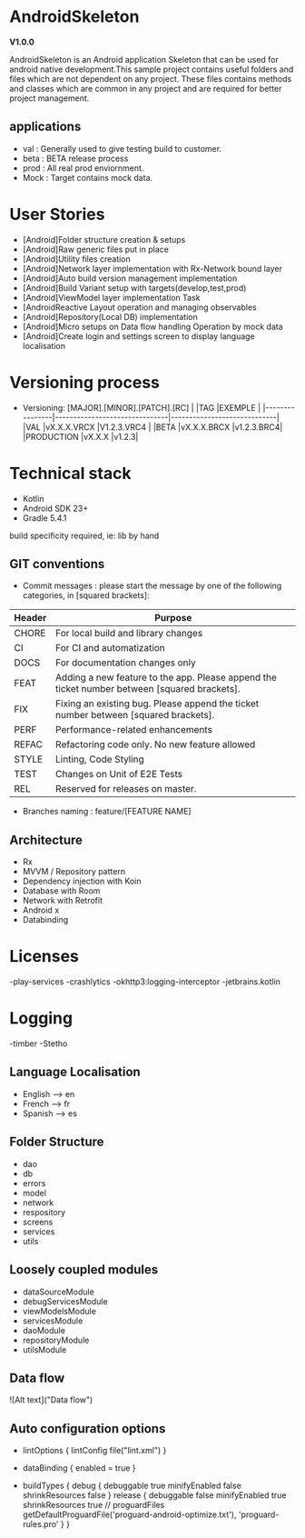 # AndroidSkeleton
**V1.0.0**

AndroidSkeleton is an Android application Skeleton that can be used for android native development.This sample project contains useful folders and files which are not dependent on any project.
These files contains methods and classes which are common in any project and are required for better project management.

## applications

 - val : Generally used to give testing build to customer.
 - beta : BETA release process
 - prod : All real prod enviornment.
 - Mock : Target contains mock data.

# User Stories
-	[Android]Folder structure creation & setups
-	[Android]Raw generic files put in place
-	[Android]Utility files creation
-	[Android]Network layer implementation with Rx-Network bound layer
-	[Android]Auto build version management implementation
-	[Android]Build Variant setup with targets(develop,test,prod)
-	[Android]ViewModel layer implementation	Task
-	[AndroidReactive Layout operation and managing observables
-	[Android]Repository(Local DB) implementation
-	[Android]Micro setups on Data flow handling Operation by mock data
-	[Android]Create login and settings screen to display language localisation

# Versioning process

 - Versioning: [MAJOR].[MINOR].[PATCH].[RC]
 |                |TAG                          |EXEMPLE                     |
 |----------------|-------------------------------|-----------------------------|
 |VAL  |vX.X.X.VRCX  |V1.2.3.VRC4         |
 |BETA      |vX.X.X.BRCX   |v1.2.3.BRC4|
 |PRODUCTION    |vX.X.X       |v1.2.3|


# Technical stack

 - Kotlin
 - Android SDK 23+
 - Gradle 5.4.1

build specificity required, ie: lib by hand
## GIT conventions

 - Commit messages :
 please start the message by one of the following categories, in [squared brackets]:

 | Header | Purpose |
 |---|---|
 | CHORE | For local build and library changes |
 | CI | For CI and automatization |
 | DOCS | For documentation changes only |
 | FEAT | Adding a new feature to the app. Please append the ticket number between [squared brackets]. |
 | FIX | Fixing an existing bug. Please append the ticket number between [squared brackets]. |
 | PERF | Performance-related enhancements |
 | REFAC | Refactoring code only. No new feature allowed |
 | STYLE | Linting, Code Styling |
 | TEST | Changes on Unit of E2E Tests |
 | REL | Reserved for releases on master. |

 - Branches naming : feature/[FEATURE NAME]


## Architecture
- Rx
- MVVM / Repository pattern
- Dependency injection with Koin
- Database with Room
- Network with Retrofit
- Android x
- Databinding

# Licenses
-play-services
-crashlytics
-okhttp3:logging-interceptor
-jetbrains.kotlin

# Logging
-timber
-Stetho

## Language Localisation
- English --> en
- French --> fr
- Spanish --> es

## Folder Structure
- dao
- db
- errors
- model
- network
- respository
- screens
- services
- utils

## Loosely coupled modules
- dataSourceModule
- debugServicesModule
- viewModelsModule
- servicesModule
- daoModule
- repositoryModule
- utilsModule

## Data flow
![Alt text]("Data flow")

	
## Auto configuration options
-  lintOptions {
        lintConfig file("lint.xml")
    }

-   dataBinding {
        enabled = true
    }
-   buildTypes {
        debug {
            debuggable true
            minifyEnabled false
            shrinkResources false
        }
        release {
            debuggable false
            minifyEnabled true
            shrinkResources true
            // proguardFiles getDefaultProguardFile('proguard-android-optimize.txt'), 'proguard-rules.pro'
        }
    }
	
	